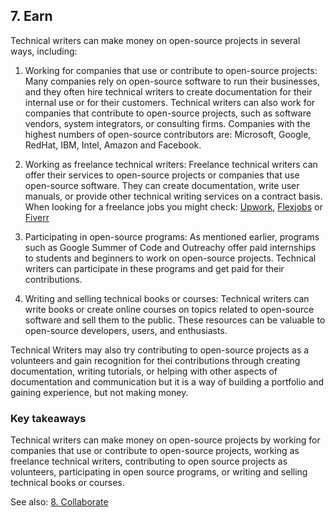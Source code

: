 ## 7. Earn

Technical writers can make money on open-source projects in several ways, including:

1. Working for companies that use or contribute to open-source projects: Many companies rely on open-source software to run their businesses, and they often hire technical writers to create documentation for their internal use or for their customers. Technical writers can also work for companies that contribute to open-source projects, such as software vendors, system integrators, or consulting firms. Companies with the highest numbers of open-source contributors are: Microsoft, Google, RedHat, IBM, Intel, Amazon and Facebook.

2. Working as freelance technical writers: Freelance technical writers can offer their services to open-source projects or companies that use open-source software. They can create documentation, write user manuals, or provide other technical writing services on a contract basis. When looking for a freelance jobs you might check: [Upwork](https://www.upwork.com/freelance-jobs/technical-writing/), [Flexjobs](https://www.flexjobs.com/remote-jobs/technical-writing) or [Fiverr](https://www.fiverr.com/categories/writing-translation/technical-writing-services)

3. Participating in open-source programs: As mentioned earlier, programs such as Google Summer of Code and Outreachy offer paid internships to students and beginners to work on open-source projects. Technical writers can participate in these programs and get paid for their contributions.

4. Writing and selling technical books or courses: Technical writers can write books or create online courses on topics related to open-source software and sell them to the public. These resources can be valuable to open-source developers, users, and enthusiasts.

Technical Writers may also try contributing to open-source projects as a volunteers and gain recognition for thei contributions through creating documentation, writing tutorials, or helping with other aspects of documentation and communication but it is a way of building a portfolio and gaining experience, but not making money.

### Key takeaways
Technical writers can make money on open-source projects by working for companies that use or contribute to open-source projects, working as freelance technical writers, contributing to open source projects as volunteers, participating in open source programs, or writing and selling technical books or courses.

See also: [8. Collaborate](collaborate.md)
